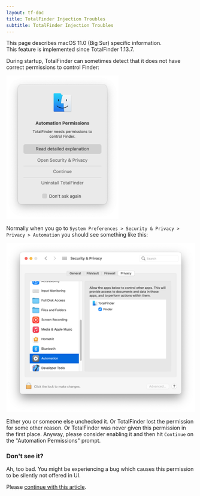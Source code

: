 ```yaml
---
layout: tf-doc
title: TotalFinder Injection Troubles
subtitle: TotalFinder Injection Troubles
---
```


<p class="info-box compatibility">
This page describes macOS 11.0 (Big Sur) specific information.<br>
This feature is implemented since TotalFinder 1.13.7.
</p>

During startup, TotalFinder can sometimes detect that it does not have correct permissions to control Finder: 

<img src="images/totalfinder-automation-permissions.png" class="no-background" style="width:300px" alt="totalfinder automation permissions">

Normally when you go to `System Preferences > Security & Privacy > Privacy > Automation` you should see
something like this:

<img src="images/totalfinder-automation-prefs.png" class="no-background" style="width:800px" alt="totalfinder automation permissions">

Either you or someone else unchecked it. Or TotalFinder lost the permission for some other reason. 
Or TotalFinder was never given this permission in the first place. 
Anyway, please consider enabling it and then hit `Continue` on the "Automation Permissions" prompt.

### Don't see it?

Ah, too bad. You might be experiencing a bug which causes this permission to be silently not offered in UI. 

Please [continue with this article](/injection-troubles).